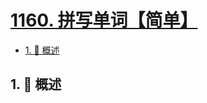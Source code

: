 # [1160. 拼写单词【简单】](https://github.com/Tdahuyou/TNotes.leetcode/tree/main/notes/1160.%20%E6%8B%BC%E5%86%99%E5%8D%95%E8%AF%8D%E3%80%90%E7%AE%80%E5%8D%95%E3%80%91)

<!-- region:toc -->

- [1. 📝 概述](#1--概述)

<!-- endregion:toc -->

## 1. 📝 概述
